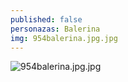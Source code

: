 ```yaml
---
published: false
personazas: Balerina
img: 954balerina.jpg.jpg
---
```

![954balerina.jpg.jpg]({{site.baseurl}}/img/personazai/954balerina.jpg.jpg)

